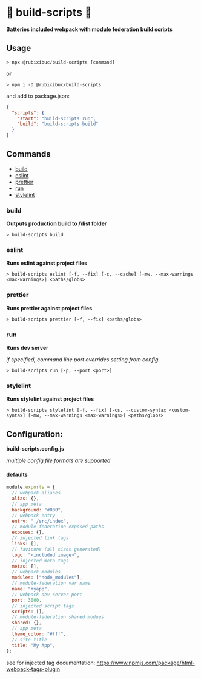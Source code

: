 # 🔨 build-scripts 🧹

**Batteries included webpack with module federation build scripts**

## Usage

`> npx @rubixibuc/build-scripts [command]`

or

`> npm i -D @rubixibuc/build-scripts`

and add to package.json:

```json
{
  "scripts": {
    "start": "build-scripts run",
    "build": "build-scripts build"
  }
}
```

## Commands

- [build](#build)
- [eslint](#eslint)
- [prettier](#prettier)
- [run](#run)
- [stylelint](#stylelint)

### build

**Outputs production build to /dist folder**

`> build-scripts build`

### eslint

**Runs eslint against project files**

`> build-scripts eslint [-f, --fix] [-c, --cache] [-mw, --max-warnings <max-warnings>] <paths/globs>`

### prettier

**Runs prettier against project files**

`> build-scripts prettier [-f, --fix] <paths/globs>`

### run

**Runs dev server**

_if specified, command line port overrides setting from config_

`> build-scripts run [-p, --port <port>]`

### stylelint

**Runs stylelint against project files**

`> build-scripts stylelint [-f, --fix] [-cs, --custom-syntax <custom-syntax] [-mw, --max-warnings <max-warnings>] <paths/globs>`

## Configuration:

**build-scripts.config.js**

_multiple config file formats are [supported](https://github.com/davidtheclark/cosmiconfig#explorersearch)_

#### defaults

```javascript
module.exports = {
  // webpack aliases
  alias: {},
  // app meta
  background: "#000",
  // webpack entry
  entry: "./src/index",
  // module-federation exposed paths
  exposes: {},
  // injected link tags
  links: [],
  // favicons (all sizes generated)
  logo: "<included image>",
  // injected meta tags
  metas: [],
  // webpack modules
  modules: ["node_modules"],
  // module-federation var name
  name: "myapp",
  // webpack dev server port
  port: 3000,
  // injected script tags
  scripts: [],
  // module-federation shared modues
  shared: {},
  // app meta
  theme_color: "#fff",
  // site title
  title: "My App",
};
```

see for injected tag documentation:
https://www.npmjs.com/package/html-webpack-tags-plugin
